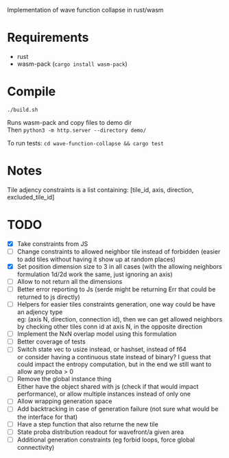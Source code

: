 Implementation of wave function collapse in rust/wasm

# Requirements

- rust
- wasm-pack (`cargo install wasm-pack`)

# Compile

`./build.sh`

Runs wasm-pack and copy files to demo dir  
Then
`python3 -m http.server --directory demo/`

To run tests:
`cd wave-function-collapse && cargo test`


# Notes

Tile adjency constraints is a list containing:
[tile_id, axis, direction, excluded_tile_id]

# TODO

- [x] Take constraints from JS
- [ ] Change constraints to allowed neighbor tile instead of forbidden (easier to add tiles without having it show up at random places)
- [X] Set position dimension size to 3 in all cases (with the allowing neighbors formulation 1d/2d work the same, just ignoring an axis)
- [ ] Allow to not return all the dimensions
- [ ] Better error reporting to Js (serde might be returning Err that could be returned to js directly)
- [ ] Helpers for easier tiles constraints generation, one way could be have an adjency type  
    eg: (axis N, direction, connection id), then we can get allowed neighbors by checking other tiles conn id at axis N, in the opposite direction
- [ ] Implement the NxN overlap model using this formulation
- [ ] Better coverage of tests
- [ ] Switch state vec to usize instead, or hashset, instead of f64  
    or consider having a continuous state instead of binary? I guess that could impact the entropy computation, but in the end we still want to allow any proba > 0
- [ ] Remove the global instance thing  
    Either have the object shared with js (check if that would impact performance), or allow multiple instances instead of only one
- [ ] Allow wrapping generation space
- [ ] Add backtracking in case of generation failure (not sure what would be the interface for that)
- [ ] Have a step function that also returne the new tile
- [ ] State proba distribution readout for wavefront/a given area
- [ ] Additional generation constraints (eg forbid loops, force global connectivity)